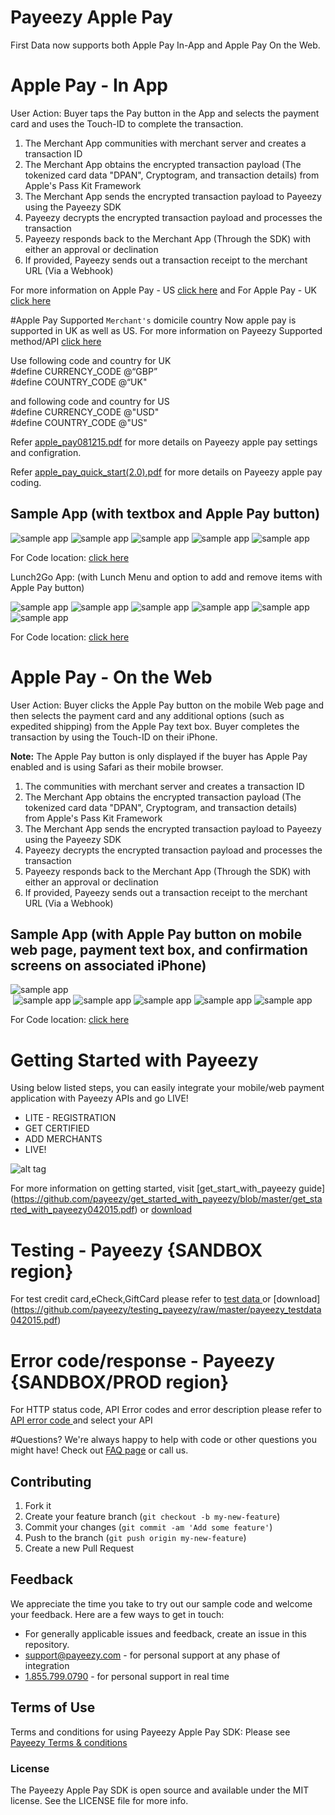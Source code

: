 # Payeezy Apple Pay

First Data now supports both Apple Pay In-App and Apple Pay On the Web. 

# Apple Pay - In App 

User Action: Buyer taps the Pay button in the App and selects the payment card and uses the Touch-ID to complete the transaction.

1. The Merchant App communities with merchant server and creates a transaction ID
2. The Merchant App obtains the encrypted transaction payload (The tokenized card data "DPAN", Cryptogram, and transaction details) 
   from Apple's Pass Kit Framework
3. The Merchant App sends the encrypted transaction payload to Payeezy using the Payeezy SDK
4. Payeezy decrypts the encrypted transaction payload and processes the transaction
5. Payeezy responds back to the Merchant App (Through the SDK) with either an approval or declination
6. If provided, Payeezy sends out a transaction receipt to the merchant URL (Via a Webhook)

For more information on Apple Pay - US [click here](http://www.apple.com/apple-pay/) 
and For Apple Pay - UK [click here](https://www.apple.com/uk/apple-pay/) 

#Apple Pay Supported ``Merchant's`` domicile country
Now apple pay is supported in UK as well as US. For more information on Payeezy Supported method/API [click here](https://developer.payeezy.com/select-your-integration-method) 

Use following code and country for UK <br/>
\#define CURRENCY_CODE @“GBP” <br/>
\#define COUNTRY_CODE @“UK" 

and following code and country for US<br/>
\#define CURRENCY_CODE @"USD"<br/>
\#define COUNTRY_CODE @"US"

Refer [apple_pay081215.pdf](https://github.com/payeezy/payeezy_apple_pay/raw/master/guide/apple_pay081215.pdf) for more details on Payeezy apple pay settings and configration. 

Refer [apple_pay_quick_start(2.0).pdf](https://github.com/payeezy/payeezy_apple_pay/raw/master/guide/apple_pay_quick_start(2.0).pdf) for more details on Payeezy apple pay coding.

## Sample App (with textbox and Apple Pay button)
<div><img src="https://github.com/payeezy/payeezy_apple_pay/raw/master/guide/images/simple_app_landing_page.png" alt="sample app"/>&nbsp;<img src="https://github.com/payeezy/payeezy_apple_pay/raw/master/guide/images/simple_app_payment_sheet.png" alt="sample app"/>&nbsp;<img src="https://github.com/payeezy/payeezy_apple_pay/raw/master/guide/images/simple_app_payment_processing.png" alt="sample app"/>&nbsp;<img src="https://github.com/payeezy/payeezy_apple_pay/raw/master/guide/images/simple_app_payment_done.png" alt="sample app"/>&nbsp;<img src="https://github.com/payeezy/payeezy_apple_pay/raw/master/guide/images/simple_app_payment_confirmation.png" alt="sample app"/></div>

For Code location: [click here](https://github.com/payeezy/payeezy_apple_pay/tree/master/example/FDApplePaySample)

Lunch2Go App: (with Lunch Menu and option to add and remove items with Apple Pay button)<div><img src="https://github.com/payeezy/payeezy_apple_pay/raw/master/guide/images/ltg_app_landing_page.png" alt="sample app"/>&nbsp;<img src="https://github.com/payeezy/payeezy_apple_pay/raw/master/guide/images/ltg_app_payment_sheet.png" alt="sample app"/>&nbsp;<img src="https://github.com/payeezy/payeezy_apple_pay/raw/master/guide/images/ltg_app_order_page.png" alt="sample app"/>&nbsp;<img src="https://github.com/payeezy/payeezy_apple_pay/raw/master/guide/images/ltg_app_payment_processing.png" alt="sample app"/>&nbsp;<img src="https://github.com/payeezy/payeezy_apple_pay/raw/master/guide/images/ltg_app_payment_done.png" alt="sample app"/>&nbsp;<img src="https://github.com/payeezy/payeezy_apple_pay/raw/master/guide/images/ltg_app_payment_confirmation.png" alt="sample app"/></div>

For Code location: [click here](https://github.com/payeezy/payeezy_apple_pay/tree/master/example/LunchToGo)

# Apple Pay - On the Web

User Action: Buyer clicks the Apple Pay button on the mobile Web page and then selects the payment card and any additional options (such as expedited shipping) from the Apple Pay text box. Buyer completes the transaction by using the Touch-ID on their iPhone. 

**Note:** The Apple Pay button is only displayed if the buyer has Apple Pay enabled and is using Safari as their mobile browser.

1. The  communities with merchant server and creates a transaction ID
2. The Merchant App obtains the encrypted transaction payload (The tokenized card data "DPAN", Cryptogram, and transaction details)    from Apple's Pass Kit Framework
3. The Merchant App sends the encrypted transaction payload to Payeezy using the Payeezy SDK
4. Payeezy decrypts the encrypted transaction payload and processes the transaction
5. Payeezy responds back to the Merchant App (Through the SDK) with either an approval or declination
6. If provided, Payeezy sends out a transaction receipt to the merchant URL (Via a Webhook)

## Sample App (with Apple Pay button on mobile web page, payment text box, and confirmation screens on associated iPhone)
<div><img src="https://github.com/payeezy/payeezy_apple_pay/blob/master/guide/images/ApplePayWeb-PymtPgButton.png" alt="sample app"/>&nbsp;<br>&nbsp;<img src="https://github.com/payeezy/payeezy_apple_pay/blob/master/guide/images/ApplePayWeb-PymtTextBox.png" alt="sample app"/>&nbsp;<img src="https://github.com/payeezy/payeezy_apple_pay/blob/master/guide/images/ApplePayWeb-PymtTextBox-Pymt%20Method.png" alt="sample app"/>&nbsp;<img src="https://github.com/payeezy/payeezy_apple_pay/blob/master/guide/images/ApplePayWeb-PymntTextBox-SubtotalAddition-shipping.png" alt="sample app"/>&nbsp;<img src="https://github.com/payeezy/payeezy_apple_pay/blob/master/guide/images/ApplePayWeb-PhoneConfirmScreen.png" alt="sample app"/>&nbsp;<img src="https://github.com/payeezy/payeezy_apple_pay/blob/master/guide/images/ApplePayWeb-PhoneDoneScreen.png" alt="sample app"/></div>

For Code location: [click here](https://github.com/payeezy/payeezy_apple_pay/tree/master/example/FDApplePaySample)

# Getting Started with Payeezy
Using below listed steps, you can easily integrate your mobile/web payment application with Payeezy APIs and go LIVE!
*	LITE  - REGISTRATION  
*	GET CERTIFIED
*	ADD MERCHANTS 
*	LIVE!

![alt tag](https://github.com/payeezy/get_started_with_payeezy/raw/master/payeezy_flow_diagram.png)

For more information on getting started, visit  [get_start_with_payeezy guide] (https://github.com/payeezy/get_started_with_payeezy/blob/master/get_started_with_payeezy042015.pdf) or [download](https://github.com/payeezy/get_started_with_payeezy/raw/master/get_started_with_payeezy042015.pdf)

# Testing - Payeezy {SANDBOX region}
For test credit card,eCheck,GiftCard please refer to [test data ](https://github.com/payeezy/testing_payeezy/blob/master/payeezy_testdata042015.pdf) or [download] (https://github.com/payeezy/testing_payeezy/raw/master/payeezy_testdata042015.pdf)

# Error code/response - Payeezy {SANDBOX/PROD region}
For HTTP status code, API Error codes and error description please refer to [API error code ](https://developer.payeezy.com/payeezy_new_docs/apis) and select your API

#Questions?
We're always happy to help with code or other questions you might have! Check out [FAQ page](https://developer.payeezy.com/faq-page) or call us. 

## Contributing

1. Fork it 
2. Create your feature branch (`git checkout -b my-new-feature`)
3. Commit your changes (`git commit -am 'Add some feature'`)
4. Push to the branch (`git push origin my-new-feature`)
5. Create a new Pull Request  


## Feedback
We appreciate the time you take to try out our sample code and welcome your feedback. Here are a few ways to get in touch:
* For generally applicable issues and feedback, create an issue in this repository.
* support@payeezy.com - for personal support at any phase of integration
* [1.855.799.0790](tel:+18557990790)  - for personal support in real time 

## Terms of Use

Terms and conditions for using Payeezy Apple Pay SDK: Please see [Payeezy Terms & conditions](https://developer.payeezy.com/terms-use)
 
### License
The Payeezy Apple Pay SDK is open source and available under the MIT license. See the LICENSE file for more info.
